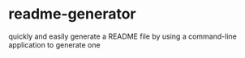 # readme-generator
quickly and easily generate a README file by using a command-line application to generate one
